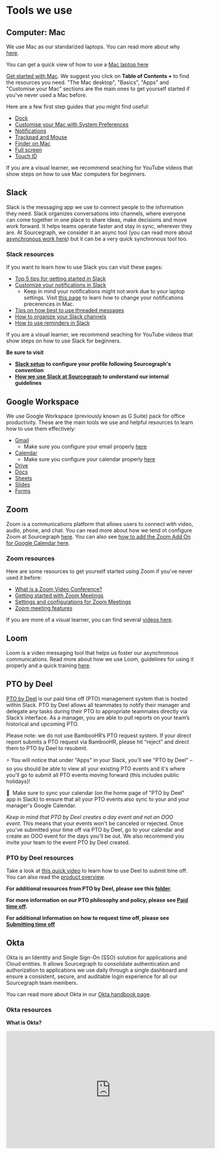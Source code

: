 # Tools we use

## Computer: Mac

We use Mac as our standarized laptops. You can read more about why [here](../../../../../departments/tech-ops/tools/computer-setup.md).

You can get a quick view of how to use a [Mac laptop here](https://help.apple.com/macOS/high-sierra/mac-basics/#/intro)

[Get started with Mac](https://support.apple.com/en-gb/guide/mac-help/mchl3a2c2cb0/12.0/mac/12.0). We suggest you click on **Table of Contents +** to find the resources you need. "The Mac desktop", "Basics", "Apps" and "Customise your Mac" sections are the main ones to get yourself started if you've never used a Mac before.

Here are a few first step guides that you might find useful:

- [Dock](https://support.apple.com/en-gb/guide/mac-help/mh35859/mac)
- [Customise your Mac with System Preferences](https://support.apple.com/en-gb/guide/mac-help/mh15217/12.0/mac/12.0)
- [Notifications](https://support.apple.com/en-gb/guide/mac-help/mh40583/12.0/mac/12.0)
- [Trackpad and Mouse](https://support.apple.com/en-gb/guide/mac-help/mh35869/mac)
- [Finder on Mac](https://support.apple.com/en-gb/guide/mac-help/mchlp2605/mac)
- [Full screen](https://support.apple.com/en-gb/guide/mac-help/mchl9c21d2be/mac)
- [Touch ID](https://support.apple.com/en-gb/guide/mac-help/mchl16fbf90a/12.0/mac/12.0)

If you are a visual learner, we recommend seaching for YouTube videos that show steps on how to use Mac computers for beginners.

## Slack

Slack is the messaging app we use to connect people to the information they need. Slack organizes conversations into channels, where everyone can come together in one place to share ideas, make decisions and move work forward. It helps teams operate faster and stay in sync, wherever they are. At Sourcegraph, we consider it an async tool (you can read more about [asynchronous work here](../../../../communication/asynchronous-communication.md)) but it can be a very quick synchronous tool too.

### Slack resources

If you want to learn how to use Slack you can visit these pages:

- [Top 5 tips for getting started in Slack](https://slack.com/resources/using-slack/top-5-tips-for-getting-started-in-slack)
- [Customize your notifications in Slack](https://slack.com/resources/using-slack/customize-your-notifications-in-slack)
  - Keep in mind your notifications might not work due to your laptop settings. Visit [this page](https://support.apple.com/en-gb/guide/mac-help/mh40583/12.0/mac/12.0) to learn how to change your notifications precerences in Mac.
- [Tips on how best to use threaded messages](https://slack.com/resources/using-slack/tips-on-how-best-to-use-threaded-messages)
- [How to organize your Slack channels](https://slack.com/resources/using-slack/how-to-organize-your-slack-channels)
- [How to use reminders in Slack](https://slack.com/resources/using-slack/how-to-use-reminders-in-slack)

If you are a visual learner, we recommend seaching for YouTube videos that show steps on how to use Slack for beginners.

**Be sure to visit**

- **[Slack setup](../../../../../departments/people-talent/resources-for-new-hires/new-teammate-setup.md#slack) to configure your profile following Sourcegraph's convention**
- **[How we use Slack at Sourcegraph](../../../../communication/team_chat.md) to understand our internal guidelines**

## Google Workspace

We use Google Workspace (previously known as G Suite) pack for office productivity. These are the main tools we use and helpful resources to learn how to use them effectively:

- [Gmail](https://support.google.com/a/users/answer/9259748#zippy=%2Clearn-email-basics)
  - Make sure you configure your email properly [here](../../../../../departments/people-talent/resources-for-new-hires/new-teammate-setup.md#gmail)
- [Calendar](https://support.google.com/a/users/answer/9247501#zippy=)
  - Make sure you configure your calendar properly [here](../../../../../departments/people-talent/resources-for-new-hires/new-teammate-setup.md#google-calendar)
- [Drive](https://support.google.com/a/users/answer/9282958)
- [Docs](https://support.google.com/a/users/answer/9282664)
- [Sheets](https://support.google.com/a/users/answer/9282959)
- [Slides](https://support.google.com/a/users/answer/9282488)
- [Forms](https://support.google.com/a/users/answer/9991170?visit_id=637907124835426610-3948163530&rd=1)

## Zoom

Zoom is a communications platform that allows users to connect with video, audio, phone, and chat. You can read more about how we tend ot configure Zoom at Sourcegraph [here](../../../../communication/zoom.md). You can also see [how to add the Zoom Add On for Google Calendar here](../../../../../departments/people-talent/resources-for-new-hires/new-teammate-setup.md#google-calendar).

### Zoom resources

Here are some resources to get yourself started using Zoom if you've never used it before:

- [What is a Zoom Video Conference?](https://support.zoom.us/hc/en-us/articles/4420426401037-What-is-Zoom-Video-Conferencing-)
- [Getting started with Zoom Meetings](https://support.zoom.us/hc/en-us/sections/4414472693133-Getting-Started-with-Zoom-Meetings)
- [Settings and configurations for Zoom Meetings](https://support.zoom.us/hc/en-us/sections/201740116-Settings-and-Configuration-for-Zoom-Meetings)
- [Zoom meeting features](https://support.zoom.us/hc/en-us/sections/4415034398477-Zoom-Meeting-Features)

If you are more of a visual learner, you can find several [videos here](https://learn-zoom.us/show-me).

## Loom

Loom is a video messaging tool that helps us foster our asynchronous communications. Read more about how we use Loom, guidelines for using it properly and a quick training [here](loom.md).

## PTO by Deel

[PTO by Deel](https://www.tryroots.io/pto) is our paid time off (PTO) management system that is hosted within Slack. PTO by Deel allows all teammates to notify their manager and delegate any tasks during their PTO to appropriate teammates directly via Slack’s interface. As a manager, you are able to pull reports on your team’s historical and upcoming PTO.

Please note: we do not use BambooHR’s PTO request system. If your direct report submits a PTO request via BambooHR, please hit “reject” and direct them to PTO by Deel to resubmit.

⚡️ You will notice that under "Apps" in your Slack, you'll see "PTO by Deel" – so you should be able to view all your existing PTO events and it's where you'll go to submit all PTO events moving forward (this includes public holidays)!

📆  Make sure to sync your calendar (on the home page of "PTO by Deel" app in Slack) to ensure that all your PTO events also sync to your and your manager's Google Calendar.

_Keep in mind that PTO by Deel creates a day event and not an OOO event_. This means that your events won't be canceled or rejected. Once you've submitted your time off via PTO by Deel, go to your calendar and create an OOO event for the days you'll be out.
We also recommend you invite your team to the event PTO by Deel created.

### PTO by Deel resources

Take a look at [this quick video](https://drive.google.com/file/d/13V6TcQ3_WtB4mVIS0WnVaKCjtmN9LBxZ/view) to learn how to use Deel to submit time off.
You can also read the [product overview](https://docs.google.com/document/d/1y-LYs04ObM1rJXi4bizYJgT1Mv6AlHVJCZ18BQwOkNc/edit).

**For additional resources from PTO by Deel, please see this [folder](https://drive.google.com/drive/folders/13GJGkLOtha_EtCAxBu7EGO13NCovaIcJ).**

**For more information on our PTO philosophy and policy, please see [Paid time off](../../../../../benefits-pay-perks/benefits-perks/time-off/index.md).**

**For additional information on how to request time off, please see [Submitting time off](../../../../../benefits-pay-perks/benefits-perks/time-off/submitting-time-off.md)**

## Okta

Okta is an Identity and Single Sign-On (SSO) solution for applications and Cloud entities. It allows Sourcegraph to consolidate authentication and authorization to applications we use daily through a single dashboard and ensure a consistent, secure, and auditable login experience for all our Sourcegraph team members.

You can read more about Okta in our [Okta handbook page](../../../../../departments/tech-ops/tools/Okta/main.md).

### Okta resources

**What is Okta?**

<iframe width="560" height="315" src="https://www.youtube.com/embed/c0r1Rlv3E2Q" title="YouTube video player" frameborder="0" allow="accelerometer; autoplay; clipboard-write; encrypted-media; gyroscope; picture-in-picture" allowfullscreen></iframe>
